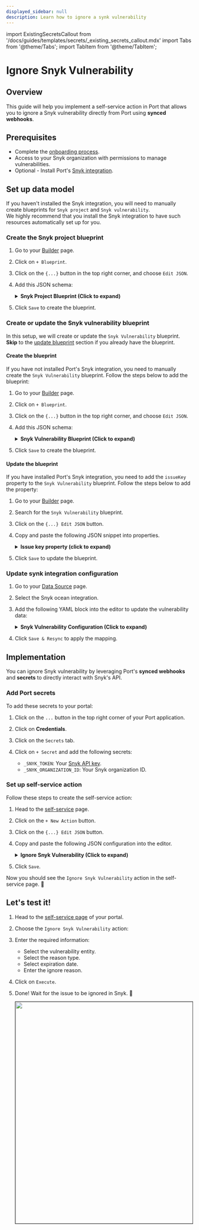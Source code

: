 ```yaml
---
displayed_sidebar: null
description: Learn how to ignore a synk vulnerability
---
```


import ExistingSecretsCallout from '/docs/guides/templates/secrets/_existing_secrets_callout.mdx'
import Tabs from '@theme/Tabs';
import TabItem from '@theme/TabItem';

# Ignore Snyk Vulnerability

## Overview
This guide will help you implement a self-service action in Port that allows you to ignore a Snyk vulnerability directly from Port using **synced webhooks**.


## Prerequisites

- Complete the [onboarding process](/getting-started/overview).
- Access to your Snyk organization with permissions to manage vulnerabilities.
- Optional - Install Port's [Snyk integration](https://docs.port.io/build-your-software-catalog/sync-data-to-catalog/code-quality-security/snyk/).

## Set up data model

If you haven't installed the Snyk integration, you will need to manually create blueprints for `Snyk project` and `Snyk vulnerability`.  
We highly recommend that you install the Snyk integration to have such resources automatically set up for you. 

### Create the Snyk project blueprint

1. Go to your [Builder](https://app.getport.io/settings/data-model) page.
2. Click on `+ Blueprint`.
3. Click on the `{...}` button in the top right corner, and choose `Edit JSON`.
4. Add this JSON schema:
    <details>
    <summary><b>Snyk Project Blueprint (Click to expand)</b></summary>

    ```json showLineNumbers
    {
        "identifier": "snykProject",
        "title": "Snyk Project",
        "icon": "Snyk",
        "schema": {
        "properties": {
            "url": {
            "type": "string",
            "title": "URL",
            "format": "url",
            "icon": "Snyk"
            },
            "businessCriticality": {
            "title": "Business Criticality",
            "type": "array",
            "items": {
                "type": "string",
                "enum": [
                "critical",
                "high",
                "medium",
                "low"
                ]
            },
            "icon": "DefaultProperty"
            },
            "environment": {
            "items": {
                "type": "string",
                "enum": [
                "frontend",
                "backend",
                "internal",
                "external",
                "mobile",
                "saas",
                "onprem",
                "hosted",
                "distributed"
                ]
            },
            "icon": "Environment",
            "title": "Environment",
            "type": "array"
            },
            "lifeCycle": {
            "title": "Life Cycle",
            "type": "array",
            "items": {
                "type": "string",
                "enum": [
                "development",
                "sandbox",
                "production"
                ]
            },
            "icon": "DefaultProperty"
            },
            "criticalOpenVulnerabilities": {
            "icon": "Vulnerability",
            "type": "number",
            "title": "Open Critical Vulnerabilities"
            },
            "highOpenVulnerabilities": {
            "icon": "Vulnerability",
            "type": "number",
            "title": "Open High Vulnerabilities"
            },
            "mediumOpenVulnerabilities": {
            "icon": "Vulnerability",
            "type": "number",
            "title": "Open Medium Vulnerabilities"
            },
            "lowOpenVulnerabilities": {
            "icon": "Vulnerability",
            "type": "number",
            "title": "Open Low Vulnerabilities"
            },
            "tags": {
            "type": "array",
            "title": "Tags",
            "icon": "DefaultProperty"
            },
            "targetOrigin": {
            "type": "string",
            "title": "Target Origin"
            }
        },
        "required": []
        },
        "mirrorProperties": {},
        "calculationProperties": {},
        "aggregationProperties": {},
        "relations": {}
    }
    ```
    </details>

5. Click `Save` to create the blueprint.

### Create or update the Snyk vulnerability blueprint

In this setup, we will create or update the `Snyk Vulnerability` blueprint.      
**Skip** to the [update blueprint](#update-the-blueprint) section if you already have the blueprint.

#### Create the blueprint

If you have not installed Port's Snyk integration, you need to manually create the `Snyk Vulnerability` blueprint. Follow the steps below to add the blueprint:

1. Go to your [Builder](https://app.getport.io/settings/data-model) page.
2. Click on `+ Blueprint`.
3. Click on the `{...}` button in the top right corner, and choose `Edit JSON`.
4. Add this JSON schema:

    <details>
    <summary><b>Snyk Vulnerability Blueprint (Click to expand)</b></summary>

    ```json showLineNumbers
    {
    "identifier": "snykVulnerability",
    "title": "Snyk Vulnerability",
    "icon": "Snyk",
    "schema": {
        "properties": {
        "score": {
            "icon": "Star",
            "type": "number",
            "title": "Score"
        },
        "packageNames": {
            "items": {
            "type": "string"
            },
            "type": "array",
            "title": "Package Names",
            "icon": "DefaultProperty"
        },
        "packageVersions": {
            "icon": "Package",
            "title": "Package Versions",
            "type": "array"
        },
        "type": {
            "icon": "DefaultProperty",
            "title": "Type",
            "type": "string",
            "enum": [
            "vuln",
            "license",
            "configuration",
            "config",
            "custom",
            "code",
            "cloud",
            "package_vulnerability"
            ]
        },
        "severity": {
            "icon": "Alert",
            "title": "Issue Severity",
            "type": "string",
            "enum": [
            "low",
            "medium",
            "high",
            "critical"
            ],
            "enumColors": {
            "low": "green",
            "medium": "yellow",
            "high": "red",
            "critical": "red"
            }
        },
        "url": {
            "icon": "Link",
            "type": "string",
            "title": "Issue URL",
            "format": "url"
        },
        "publicationTime": {
            "type": "string",
            "format": "date-time",
            "title": "Publication Time",
            "icon": "DefaultProperty"
        },
        "status": {
            "title": "Status",
            "icon": "",
            "type": "string",
            "enum": [
            "open",
            "resolved"
            ],
            "enumColors": {
            "open": "red",
            "resolved": "green"
            }
        },
        "issueKey": {
            "type": "string",
            "title": "Issue Key"
        }
        },
        "required": []
    },
    "mirrorProperties": {},
    "calculationProperties": {},
    "aggregationProperties": {},
    "relations": {
        "project": {
        "title": "Project",
        "target": "snykProject",
        "required": false,
        "many": false
        }
    }
    }
    ```
    </details>
5. Click `Save` to create the blueprint.

#### Update the blueprint

If you have installed Port's Snyk integration, you need to add the `issueKey` property to the `Snyk Vulnerability` blueprint. Follow the steps below to add the property:

1. Go to your [Builder](https://app.getport.io/settings/data-model) page.
2. Search for the `Snyk Vulnerability` blueprint.
3. Click on the `{...} Edit JSON` button.
4. Copy and paste the following JSON snippet into properties.
        <details>
      <summary><b>Issue key property (click to expand)</b></summary>
    
    
    ```json showLineNumbers
    "issueKey": {
      "title": "Issue Key",
      "type": "string"
    }
    ```
    </details>

5. Click `Save` to update the blueprint.

### Update synk integration configuration 

1. Go to your [Data Source](https://app.getport.io/settings/data-sources) page.
2. Select the Snyk ocean integration.
3. Add the following YAML block into the editor to update the vulnerability data:

    <details>
    <summary><b>Snyk Vulnerability Configuration (Click to expand)</b></summary>
    ```yaml showLineNumbers
    - kind: vulnerability
        selector:
        query: 'true'
        port:
        entity:
            mappings:
            identifier: .id
            title: .attributes.title
            blueprint: '"snykVulnerability"'
            properties:
                score: .attributes.risk.score.value
                packageNames: [.attributes.coordinates[].representations[].dependency?.package_name
                | select(. != null)]
                packageVersions: [.attributes.coordinates[].representations[].dependency?.package_version
                | select(. != null)]
                severity: .attributes.effective_severity_level
                url: ("https://app.snyk.io/org/" + .attributes.key | tostring)
                publicationTime: .attributes.created_at
                status: .attributes.status
                type: .attributes.type
                # highlight-start
                issueKey: .attributes.key
                # highlight-end
            relations:
                project: .relationships.scan_item.data.id
    ```
    </details>
4. Click `Save & Resync` to apply the mapping.


## Implementation

You can ignore Snyk vulnerability by leveraging Port's **synced webhooks** and **secrets** to directly interact with Snyk's API.

### Add Port secrets

<ExistingSecretsCallout integration="Snyk" />

To add these secrets to your portal:

1. Click on the `...` button in the top right corner of your Port application.

2. Click on **Credentials**.

3. Click on the `Secrets` tab.

4. Click on `+ Secret` and add the following secrets:
    - `_SNYK_TOKEN`: Your [Snyk API key](https://docs.snyk.io/snyk-api/rest-api/authentication-for-api).
    - `_SNYK_ORGANIZATION_ID`: Your Snyk organization ID.


### Set up self-service action

Follow these steps to create the self-service action:

1. Head to the [self-service](https://app.getport.io/self-serve) page.
2. Click on the `+ New Action` button.
3. Click on the `{...} Edit JSON` button.
4. Copy and paste the following JSON configuration into the editor.

    <details>
    <summary><b>Ignore Snyk Vulnerability (Click to expand)</b></summary>

    ```json showLineNumbers
    {
    "identifier": "ignore_snyk_vulnerability",
    "title": "Ignore Snyk Vulnerability",
    "icon": "Snyk",
    "description": "Ignore a Snyk vulnerability with reason and expiration date.",
    "trigger": {
        "type": "self-service",
        "operation": "DAY-2",
        "userInputs": {
        "properties": {
            "reasonType": {
            "type": "string",
            "title": "Reason Type",
            "enum": [
                "wont-fix",
                "not-vulnerable",
                "temporary-ignore"
            ],
            "enumColors": {
                "wont-fix": "lightGray",
                "not-vulnerable": "lightGray",
                "temporary-ignore": "lightGray"
            }
            },
            "ignoreReason": {
            "type": "string",
            "title": "Ignore Reason"
            },
            "expiration": {
            "type": "string",
            "enum": [
                "Does not expire",
                "Custom expiration date"
            ],
            "title": "Expiration"
            },
            "expirationDate": {
            "type": "string",
            "enum": [
                "30 days",
                "60 days",
                "90 days",
                "180 days",
                "270 days",
                "365 days"
            ],
            "visible": {
                "jqQuery": ".form.expiration == \"Custom expiration date\""
            },
            "title": "Expiration Date"
            }
        },
        "required": [
            "reasonType",
            "expiration"
        ],
        "order": []
        },
        "blueprintIdentifier": "snykVulnerability"
    },
    "invocationMethod": {
        "type": "WEBHOOK",
        "url": "https://api.snyk.io/v1/org/{{ .secrets._SNYK_ORGANIZATION_ID }}/project/{{ .entity.relations.project }}/ignore/{{ .entity.properties.issueKey }}",
        "agent": false,
        "synchronized": true,
        "method": "POST",
        "headers": {
        "Authorization": "token {{ .secrets._SNYK_TOKEN }}",
        "Content-Type": "application/json"
        },
        "body": {
        "ignorePath": "",
        "reason": "{{ .inputs.ignoreReason }}",
        "reasonType": "{{ .inputs.reasonType }}",
        "ignoredBy": {
            "name": "{{ .trigger.by.user.firstName }}",
            "email": "{{ .trigger.by.user.email }}",
            "id": "{{ .trigger.by.user.id }}"
        },
        "disregardIfFixable": false,
        "{{ if (.inputs | has(\"expirationDate\")) then \"expires\" else null end }}": "{{ if (.inputs | has(\"expirationDate\")) then (( .inputs.expirationDate | sub(\" days\"; \"\") | tonumber) * 86400 | now + . | strftime(\"%Y-%m-%dT%H:%M:%S%z\")) else null end }}",
        "created": "{{ .trigger.at }}"
        }
    },
    "requiredApproval": false
    }
    ```
    </details>

5. Click `Save`.

Now you should see the `Ignore Snyk Vulnerability` action in the self-service page. 🎉


## Let's test it!

1. Head to the [self-service page](https://app.getport.io/self-serve) of your portal.

2. Choose the `Ignore Snyk Vulnerability` action:

3. Enter the required information:
   - Select the vulnerability entity.
   - Select the reason type.
   - Select expiration date.
   - Enter the ignore reason.

4. Click on `Execute`.

5. Done! Wait for the issue to be ignored in Snyk.  🎉

    <img src="/img/guides/ignoreSnykIssue.png" width="600px" border="1px" />
